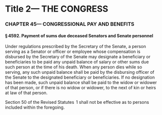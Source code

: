 
# Title 2— THE CONGRESS
### CHAPTER 45— CONGRESSIONAL PAY AND BENEFITS
#### § 4592. Payment of sums due deceased Senators and Senate personnel

Under regulations prescribed by the Secretary of the Senate, a person serving as a Senator or officer or employee whose compensation is disbursed by the Secretary of the Senate may designate a beneficiary or beneficiaries to be paid any unpaid balance of salary or other sums due such person at the time of his death. When any person dies while so serving, any such unpaid balance shall be paid by the disbursing officer of the Senate to the designated beneficiary or beneficiaries. If no designation has been made, such unpaid balance shall be paid to the widow or widower of that person, or if there is no widow or widower, to the next of kin or heirs at law of that person.

Section 50 of the Revised Statutes  1 shall not be effective as to persons included within the foregoing.
